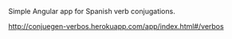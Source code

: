 Simple Angular app for Spanish verb conjugations.

http://conjuegen-verbos.herokuapp.com/app/index.html#/verbos
